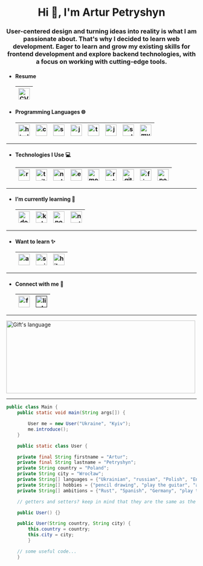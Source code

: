 <h1 align="center">Hi 👋, I'm Artur Petryshyn</h1>
<h3 align="center">User-centered design and turning ideas into reality is what I am passionate about. That's why I decided to learn web development. Eager to learn and grow my existing skills for frontend development and explore backend technologies, with a focus on working with cutting-edge tools.</h3>

-   #### Resume

    | [<img src="https://img.icons8.com/nolan/64/parse-from-clipboard.png" width="30" alt="CV" title="CV"/>](https://drive.google.com/file/d/1Ppf-652PA_ZTK96EA7G6vBdQMnDCUZC3/view?usp=sharing) |
    | -------------------------------------------------------------------------------------------------------- |
    

-   #### Programming Languages 🌐
    | [<img src="https://cdn.jsdelivr.net/gh/devicons/devicon@latest/icons/html5/html5-original-wordmark.svg" width="30" alt="html5" title="html5"/>](cdn.jsdelivr.net) | [<img src="https://cdn.jsdelivr.net/gh/devicons/devicon@latest/icons/css3/css3-original-wordmark.svg"  width="30" alt="css3" title="css3"/>](cdn.jsdelivr.net) | [<img src="https://cdn.jsdelivr.net/gh/devicons/devicon@latest/icons/sass/sass-original.svg" width="30" alt="sass" title="sass"/>](cdn.jsdelivr.net) | [<img src="https://cdn.jsdelivr.net/gh/devicons/devicon@latest/icons/javascript/javascript-original.svg" width="30" alt="javascript" title="javascript"/>](cdn.jsdelivr.net) | [<img src="https://cdn.jsdelivr.net/gh/devicons/devicon@latest/icons/typescript/typescript-original.svg" width="30" alt="typescript" title="typescript"/>](cdn.jsdelivr.net) | [<img src="https://cdn.jsdelivr.net/gh/devicons/devicon@latest/icons/java/java-original-wordmark.svg" width="30" alt="java" title="java"/>](cdn.jsdelivr.net) | [<img src="https://cdn.jsdelivr.net/gh/devicons/devicon@latest/icons/scala/scala-original.svg" width="30" alt="scala" title="scala"/>](cdn.jsdelivr.net) | [<img src="https://cdn.jsdelivr.net/gh/devicons/devicon@latest/icons/mysql/mysql-original.svg" width="30" alt="mysql" title="mysql"/>](cdn.jsdelivr.net) |
    | ----------------------------------------------------------------------------------------------------------------------------------------------------------------- | -------------------------------------------------------------------------------------------------------------------------------------------------------------- | ---------------------------------------------------------------------------------------------------------------------------------------------------- | ---------------------------------------------------------------------------------------------------------------------------------------------------------------------------- | ---------------------------------------------------------------------------------------------------------------------------------------------------------------------------- | ------------------------------------------------------------------------------------------------------------------------------------------------------------- | -------------------------------------------------------------------------------------------------------------------------------------------------------- | -------------------------------------------------------------------------------------------------------------------------------------------------------- |

---

-   #### Technologies I Use :computer:
    | [<img src="https://cdn.jsdelivr.net/gh/devicons/devicon@latest/icons/react/react-original.svg" width="30" title="react"/>](cdn.jsdelivr.net) | [<img src="https://cdn.jsdelivr.net/gh/devicons/devicon@latest/icons/tailwindcss/tailwindcss-original.svg" width="30" title="tailwind"/>](cdn.jsdelivr.net) | [<img src="https://cdn.jsdelivr.net/gh/devicons/devicon@latest/icons/nodejs/nodejs-original-wordmark.svg" width="30" title="nodejs"/>](cdn.jsdelivr.net) | [<img src="https://cdn.jsdelivr.net/gh/devicons/devicon@latest/icons/express/express-original-wordmark.svg" width="30" title="expressjs"/>](cdn.jsdelivr.net) | [<img src="https://cdn.jsdelivr.net/gh/devicons/devicon@latest/icons/mongodb/mongodb-original-wordmark.svg" width="30" title="mongodb"/>](cdn.jsdelivr.net) | [<img src="https://cdn.jsdelivr.net/gh/devicons/devicon@latest/icons/redux/redux-original.svg" width="30" title="redux"/>](cdn.jsdelivr.net) | [<img src="https://cdn.jsdelivr.net/gh/devicons/devicon@latest/icons/git/git-original.svg" width="30" title="git"/>](cdn.jsdelivr.net) | [<img src="https://cdn.jsdelivr.net/gh/devicons/devicon@latest/icons/figma/figma-original.svg" width="30" title="figma"/>](cdn.jsdelivr.net) | [<img src="https://cdn.jsdelivr.net/gh/devicons/devicon@latest/icons/postman/postman-original.svg" width="30" title="postman"/>](cdn.jsdelivr.net) |
    | -------------------------------------------------------------------------------------------------------------------------------------------- | ----------------------------------------------------------------------------------------------------------------------------------------------------------- | -------------------------------------------------------------------------------------------------------------------------------------------------------- | ------------------------------------------------------------------------------------------------------------------------------------------------------------- | ----------------------------------------------------------------------------------------------------------------------------------------------------------- | -------------------------------------------------------------------------------------------------------------------------------------------- | -------------------------------------------------------------------------------------------------------------------------------------- | -------------------------------------------------------------------------------------------------------------------------------------------- | -------------------------------------------------------------------------------------------------------------------------------------------------- |

---

-   #### I’m currently learning 🌱
    | [<img src="https://cdn.jsdelivr.net/gh/devicons/devicon@latest/icons/docker/docker-original-wordmark.svg" width="30" title="docker"/>](cdn.jsdelivr.net) | [<img src="https://cdn.jsdelivr.net/gh/devicons/devicon@latest/icons/kubernetes/kubernetes-original-wordmark.svg" width="30" title="kubernetes"/>](cdn.jsdelivr.net) | [<img src="https://cdn.jsdelivr.net/gh/devicons/devicon@latest/icons/postgresql/postgresql-original-wordmark.svg" width="30" title="postgresql"/>](cdn.jsdelivr.net) | [<img src="https://cdn.jsdelivr.net/gh/devicons/devicon@latest/icons/nextjs/nextjs-original.svg" width="30" title="nextjs"/>](cdn.jsdelivr.net) |
    | -------------------------------------------------------------------------------------------------------------------------------------------------------- | -------------------------------------------------------------------------------------------------------------------------------------------------------------------- | -------------------------------------------------------------------------------------------------------------------------------------------------------------------- | ----------------------------------------------------------------------------------------------------------------------------------------------- |

---

-   #### Want to learn :sparkles:
    | [<img src="https://cdn.jsdelivr.net/gh/devicons/devicon@latest/icons/angular/angular-original.svg" width="30" title="angular"/>](cdn.jsdelivr.net) | [<img src="https://cdn.jsdelivr.net/gh/devicons/devicon@latest/icons/spring/spring-original-wordmark.svg" width="30" title="spring"/>](cdn.jsdelivr.net) | [<img src="https://cdn.jsdelivr.net/gh/devicons/devicon@latest/icons/hibernate/hibernate-original-wordmark.svg" width="30" title="hibernate"/>](cdn.jsdelivr.net) |
    | -------------------------------------------------------------------------------------------------------------------------------------------------- | -------------------------------------------------------------------------------------------------------------------------------------------------------- | ----------------------------------------------------------------------------------------------------------------------------------------------------------------- |

---

-   #### Connect with me :email:
    | [<img src="https://cdn.jsdelivr.net/gh/devicons/devicon@latest/icons/facebook/facebook-original.svg" width="30" alt="facebook" title="facebook"/>](https://www.facebook.com/tyrykstar/) | [<img src="https://cdn.jsdelivr.net/gh/devicons/devicon@latest/icons/linkedin/linkedin-original.svg" width="30" alt="linkedin" title="linkedin"/>]() |
    | --------------------------------------------------------------------------------------------------------------------------------------------------------------------------------------- | ---------------------------------------------------------------------------------------------------------------------------------------------------- |

---

<img align="center" src="https://github-readme-stats.vercel.app/api/top-langs?username=Tyrykstar&langs_count=10&show_icons=true&locale=en&layout=compact&theme=light" alt="Gift's language" height="192px"  width="500px"/>

---

```java
public class Main {
    public static void main(String args[]) {

        User me = new User("Ukraine", "Kyiv");
        me.introduce();
    }

    public static class User {

    private final String firstname = "Artur";
    private final String lastname = "Petryshyn";
    private String country = "Poland";
    private String city = "Wrocław";
    private String[] languages = {"Ukrainian", "russian", "Polish", "English"};
    private String[] hobbies = {"pencil drawing", "play the guitar", "astronomy"};
    private String[] ambitions = {"Rust", "Spanish", "Germany", "play the piano", "code an apology algorithm for bugs :)", "and 6 more"};

    // getters and setters? keep in mind that they are the same as the toString method :)

    public User() {}

    public User(String country, String city) {
        this.country = country;
        this.city = city;
        }

    // some useful code...
    }
```
